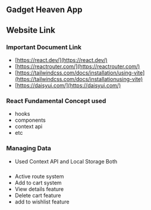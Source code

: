 ## Gadget Heaven App

## Website Link

### Important Document Link

- [https://react.dev/](https://react.dev/)
- [https://reactrouter.com/](https://reactrouter.com/)
- [https://tailwindcss.com/docs/installation/using-vite](https://tailwindcss.com/docs/installationusing-vite)
- [https://daisyui.com/](https://daisyui.com/)

### React Fundamental Concept used

- hooks
- components
- context api
- etc

### Managing Data

- Used Context API and Local Storage Both

###

- Active route system
- Add to cart system
- View details feature
- Delete cart feature
- add to wishlist feature
